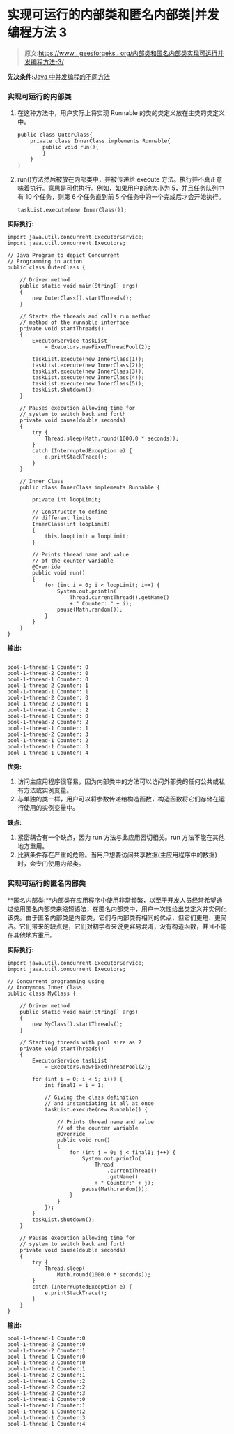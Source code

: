# 实现可运行的内部类和匿名内部类|并发编程方法 3

> 原文:[https://www . geesforgeks . org/内部类和匿名内部类实现可运行并发编程方法-3/](https://www.geeksforgeeks.org/inner-class-and-anonymous-inner-class-that-implements-runnable-concurrent-programming-approach-3/)

**先决条件:**[Java 中并发编程的不同方法](https://www.geeksforgeeks.org/different-approaches-to-concurrent-programming-in-java/)

### 实现可运行的内部类

1.  在这种方法中，用户实际上将实现 Runnable 的类的类定义放在主类的类定义中。

    ```
    public class OuterClass{
        private class InnerClass implements Runnable{
            public void run(){
            }
        }
    }

    ```

2.  run()方法然后被放在内部类中，并被传递给 execute 方法。执行并不真正意味着执行。意思是可供执行。例如，如果用户的池大小为 5，并且任务队列中有 10 个任务，则第 6 个任务直到前 5 个任务中的一个完成后才会开始执行。

    ```
    taskList.execute(new InnerClass());

    ```

**实际执行:**

```
import java.util.concurrent.ExecutorService;
import java.util.concurrent.Executors;

// Java Program to depict Concurrent
// Programming in action
public class OuterClass {

    // Driver method
    public static void main(String[] args)
    {
        new OuterClass().startThreads();
    }

    // Starts the threads and calls run method
    // method of the runnable interface
    private void startThreads()
    {
        ExecutorService taskList
            = Executors.newFixedThreadPool(2);

        taskList.execute(new InnerClass(1));
        taskList.execute(new InnerClass(2));
        taskList.execute(new InnerClass(3));
        taskList.execute(new InnerClass(4));
        taskList.execute(new InnerClass(5));
        taskList.shutdown();
    }

    // Pauses execution allowing time for
    // system to switch back and forth
    private void pause(double seconds)
    {
        try {
            Thread.sleep(Math.round(1000.0 * seconds));
        }
        catch (InterruptedException e) {
            e.printStackTrace();
        }
    }

    // Inner Class
    public class InnerClass implements Runnable {

        private int loopLimit;

        // Constructor to define
        // different limits
        InnerClass(int loopLimit)
        {
            this.loopLimit = loopLimit;
        }

        // Prints thread name and value
        // of the counter variable
        @Override
        public void run()
        {
            for (int i = 0; i < loopLimit; i++) {
                System.out.println(
                    Thread.currentThread().getName()
                    + " Counter: " + i);
                pause(Math.random());
            }
        }
    }
}
```

**输出:**

```

pool-1-thread-1 Counter: 0
pool-1-thread-2 Counter: 0
pool-1-thread-1 Counter: 0
pool-1-thread-2 Counter: 1
pool-1-thread-1 Counter: 1
pool-1-thread-2 Counter: 0
pool-1-thread-2 Counter: 1
pool-1-thread-1 Counter: 2
pool-1-thread-1 Counter: 0
pool-1-thread-2 Counter: 2
pool-1-thread-1 Counter: 1
pool-1-thread-2 Counter: 3
pool-1-thread-1 Counter: 2
pool-1-thread-1 Counter: 3
pool-1-thread-1 Counter: 4

```

**优势:**

1.  访问主应用程序很容易，因为内部类中的方法可以访问外部类的任何公共或私有方法或实例变量。
2.  与单独的类一样，用户可以将参数传递给构造函数，构造函数将它们存储在运行使用的实例变量中。

**缺点:**

1.  紧密耦合有一个缺点，因为 run 方法与此应用密切相关。run 方法不能在其他地方重用。
2.  比赛条件存在严重的危险。当用户想要访问共享数据(主应用程序中的数据)时，会专门使用内部类。

### 实现可运行的匿名内部类

**匿名内部类:**内部类在应用程序中使用非常频繁，以至于开发人员经常希望通过使用匿名内部类来缩短语法，在匿名内部类中，用户一次性给出类定义并实例化该类。由于匿名内部类是内部类，它们与内部类有相同的优点，但它们更短、更简洁。它们带来的缺点是，它们对初学者来说更容易混淆，没有构造函数，并且不能在其他地方重用。

**实际执行:**

```
import java.util.concurrent.ExecutorService;
import java.util.concurrent.Executors;

// Concurrent programming using
// Anonymous Inner Class
public class MyClass {

    // Driver method
    public static void main(String[] args)
    {
        new MyClass().startThreads();
    }

    // Starting threads with pool size as 2
    private void startThreads()
    {
        ExecutorService taskList
            = Executors.newFixedThreadPool(2);

        for (int i = 0; i < 5; i++) {
            int finalI = i + 1;

            // Giving the class definition
            // and instantiating it all at once
            taskList.execute(new Runnable() {

                // Prints thread name and value
                // of the counter variable
                @Override
                public void run()
                {
                    for (int j = 0; j < finalI; j++) {
                        System.out.println(
                            Thread
                                .currentThread()
                                .getName()
                            + " Counter:" + j);
                        pause(Math.random());
                    }
                }
            });
        }
        taskList.shutdown();
    }

    // Pauses execution allowing time for
    // system to switch back and forth
    private void pause(double seconds)
    {
        try {
            Thread.sleep(
                Math.round(1000.0 * seconds));
        }
        catch (InterruptedException e) {
            e.printStackTrace();
        }
    }
}
```

**输出:**

```
pool-1-thread-1 Counter:0
pool-1-thread-2 Counter:0
pool-1-thread-2 Counter:1
pool-1-thread-1 Counter:0
pool-1-thread-2 Counter:0
pool-1-thread-1 Counter:1
pool-1-thread-2 Counter:1
pool-1-thread-1 Counter:2
pool-1-thread-2 Counter:2
pool-1-thread-2 Counter:3
pool-1-thread-1 Counter:0
pool-1-thread-1 Counter:1
pool-1-thread-1 Counter:2
pool-1-thread-1 Counter:3
pool-1-thread-1 Counter:4

```